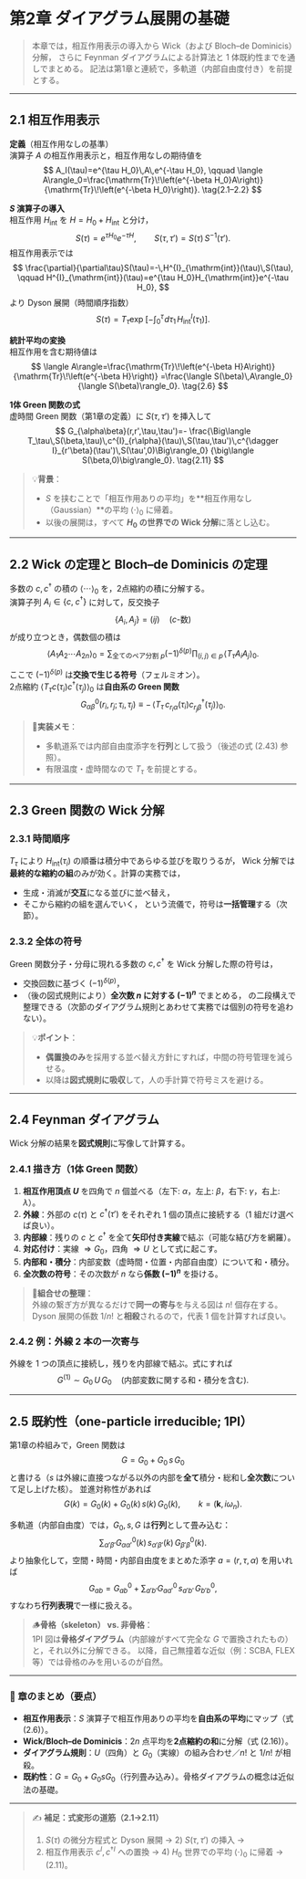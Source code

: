 # 第2章 ダイアグラム展開の基礎

> 本章では，相互作用表示の導入から Wick（および Bloch–de Dominicis）分解，
> さらに Feynman ダイアグラムによる計算法と 1 体既約性までを通しでまとめる。
> 記法は第1章と連続で，多軌道（内部自由度付き）を前提とする。

---

## 2.1 相互作用表示

**定義**（相互作用なしの基準）  
演算子 $A$ の相互作用表示と，相互作用なしの期待値を
$$
A_I(\tau)=e^{\tau H_0}\,A\,e^{-\tau H_0},
\qquad
\langle A\rangle_0=\frac{\mathrm{Tr}\!\left(e^{-\beta H_0}A\right)}{\mathrm{Tr}\!\left(e^{-\beta H_0}\right)}.
\tag{2.1–2.2}
$$

**$S$ 演算子の導入**  
相互作用 $H_{\mathrm{int}}$ を $H=H_0+H_{\mathrm{int}}$ と分け，
$$
S(\tau)=e^{\tau H_0}e^{-\tau H},
\qquad
S(\tau,\tau')=S(\tau)\,S^{-1}(\tau').
\tag{2.3–2.4}
$$
相互作用表示では
$$
\frac{\partial}{\partial\tau}S(\tau)=-\,H^{I}_{\mathrm{int}}(\tau)\,S(\tau),
\qquad
H^{I}_{\mathrm{int}}(\tau)=e^{\tau H_0}H_{\mathrm{int}}e^{-\tau H_0},
$$
より Dyson 展開（時間順序指数）
$$
S(\tau)=T_\tau\exp\!\left[-\int_0^{\tau}\!d\tau_1\,H^{I}_{\mathrm{int}}(\tau_1)\right].
\tag{2.5}
$$

**統計平均の変換**  
相互作用を含む期待値は
$$
\langle A\rangle=\frac{\mathrm{Tr}\!\left(e^{-\beta H}A\right)}{\mathrm{Tr}\!\left(e^{-\beta H}\right)}
=\frac{\langle S(\beta)\,A\rangle_0}{\langle S(\beta)\rangle_0}.
\tag{2.6}
$$

**1体 Green 関数の式**  
虚時間 Green 関数（第1章の定義）に $S(\tau,\tau')$ を挿入して
$$
G_{\alpha\beta}(r,r',\tau,\tau')=-
\frac{\Big\langle T_\tau\,S(\beta,\tau)\,c^{I}_{r\alpha}(\tau)\,S(\tau,\tau')\,c^{\dagger I}_{r'\beta}(\tau')\,S(\tau',0)\Big\rangle_0}
{\big\langle S(\beta,0)\big\rangle_0}.
\tag{2.11}
$$

> 💡**背景**：
> - $S$ を挟むことで「相互作用ありの平均」を**相互作用なし（Gaussian）**の平均 $\langle\cdot\rangle_0$ に帰着。
> - 以後の展開は，すべて **$H_0$ の世界での Wick 分解**に落とし込む。

---

## 2.2 Wick の定理と Bloch–de Dominicis の定理

多数の $c, c^\dagger$ の積の $\langle\cdots\rangle_0$ を，2点縮約の積に分解する。  
演算子列 $A_i\in\{c,\;c^\dagger\}$ に対して，反交換子
$$
\{A_i,A_j\}=(ij)\quad(\text{$c$-数})
\tag{2.15}
$$
が成り立つとき，偶数個の積は
$$
\big\langle A_1A_2\cdots A_{2n}\big\rangle_0
=\sum_{\text{全てのペア分割 }p}
(-1)^{\delta(p)}
\prod_{(i,j)\in p}\!\big\langle T_\tau A_iA_j\big\rangle_0.
\tag{2.16}
$$

ここで $(-1)^{\delta(p)}$ は**交換で生じる符号**（フェルミオン）。  
2点縮約 $\langle T_\tau c(\tau_i)c^\dagger(\tau_j)\rangle_0$ は**自由系の Green 関数**
$$
G^0_{\alpha\beta}(r_i,r_j;\tau_i,\tau_j)\equiv
-\,\big\langle T_\tau\,c_{r_i\alpha}(\tau_i)c^\dagger_{r_j\beta}(\tau_j)\big\rangle_0.
\tag{2.17}
$$

> 📝**実装メモ**：
> - 多軌道系では内部自由度添字を**行列**として扱う（後述の式 (2.43) 参照）。
> - 有限温度・虚時間なので $T_\tau$ を前提とする。

---

## 2.3 Green 関数の Wick 分解

### 2.3.1 時間順序
$T_\tau$ により $H_{\mathrm{int}}(\tau_i)$ の順番は積分中であらゆる並びを取りうるが，
Wick 分解では**最終的な縮約の組**のみが効く。計算の実務では，
- 生成・消滅が**交互**になる並びに並べ替え，
- そこから縮約の組を選んでいく，
という流儀で，符号は**一括管理**する（次節）。

### 2.3.2 全体の符号
Green 関数分子・分母に現れる多数の $c,c^\dagger$ を Wick 分解した際の符号は，
- 交換回数に基づく $(-1)^{\delta(p)}$，
- （後の図式規則により）**全次数 $n$ に対する $(-1)^n$** でまとめる，
の二段構えで整理できる（次節のダイアグラム規則とあわせて実務では個別の符号を追わない）。

> 💡**ポイント**：
> - **偶置換のみ**を採用する並べ替え方針にすれば，中間の符号管理を減らせる。
> - 以降は**図式規則に吸収**して，人の手計算で符号ミスを避ける。

---

## 2.4 Feynman ダイアグラム

Wick 分解の結果を**図式規則**に写像して計算する。

### 2.4.1 描き方（1体 Green 関数）
1. **相互作用頂点 $U$** を四角で $n$ 個並べる（左下: $\alpha$，左上: $\beta$，右下: $\gamma$，右上: $\lambda$）。  
2. **外線**：外部の $c(\tau)$ と $c^\dagger(\tau')$ をそれぞれ 1 個の頂点に接続する（1 組だけ選べば良い）。  
3. **内部線**：残りの $c$ と $c^\dagger$ を全て**矢印付き実線**で結ぶ（可能な結び方を網羅）。  
4. **対応付け**：実線 $\Rightarrow G_0$，四角 $\Rightarrow U$ として式に起こす。  
5. **内部和・積分**：内部変数（虚時間・位置・内部自由度）について和・積分。  
6. **全次数の符号**：その次数が $n$ なら**係数 $(-1)^n$** を掛ける。

> 🔢**組合せの整理**：  
> 外線の繋ぎ方が異なるだけで**同一の寄与**を与える図は $n!$ 個存在する。
> Dyson 展開の係数 $1/n!$ と**相殺**されるので，代表 1 個を計算すれば良い。

### 2.4.2 例：外線 2 本の一次寄与
外線を 1 つの頂点に接続し，残りを内部線で結ぶ。式にすれば
$$
G^{(1)} \sim G_0\,U\,G_0 \quad
(\text{内部変数に関する和・積分を含む}).
$$

---

## 2.5 既約性（one-particle irreducible; 1PI）

第1章の枠組みで，Green 関数は
$$
G=G_0+G_0\,s\,G_0
\tag{2.41}
$$
と書ける（$s$ は外線に直接つながる以外の内部を**全て**積分・総和し**全次数**について足し上げた核）。
並進対称性があれば
$$
G(k)=G_0(k)+G_0(k)\,s(k)\,G_0(k),\qquad k=(\boldsymbol{k},i\omega_n).
\tag{2.42}
$$

多軌道（内部自由度）では，$G_0,s,G$ は**行列**として畳み込む：
$$
\sum_{\alpha'\beta'}G^0_{\alpha\alpha'}(k)\,s_{\alpha'\beta'}(k)\,G^0_{\beta'\beta}(k).
\tag{2.43}
$$
より抽象化して，空間・時間・内部自由度をまとめた添字 $a=(r,\tau,\alpha)$ を用いれば
$$
G_{ab}=G^0_{ab}+\sum_{a'b'}G^0_{aa'}\,s_{a'b'}\,G^0_{b'b},
\tag{2.44}
$$
すなわち**行列表現**で一様に扱える。

> 🪵**骨格（skeleton） vs. 非骨格**：  
> 1PI 図は**骨格ダイアグラム**（内部線がすべて完全な $G$ で置換されたもの）と，それ以外に分解できる。
> 以降，自己無撞着な近似（例：SCBA, FLEX 等）では骨格のみを用いるのが自然。

---

### 🧭 章のまとめ（要点）
- **相互作用表示**：$S$ 演算子で相互作用ありの平均を**自由系の平均**にマップ（式 (2.6)）。  
- **Wick/Bloch–de Dominicis**：$2n$ 点平均を**2点縮約の和**に分解（式 (2.16)）。  
- **ダイアグラム規則**：$U$（四角）と $G_0$（実線）の組み合わせ／$n!$ と $1/n!$ が相殺。  
- **既約性**：$G=G_0+G_0 s G_0$（行列畳み込み）。骨格ダイアグラムの概念は近似法の基礎。

---

> ✍️ **補足：式変形の道筋（2.1→2.11）**  
> 1) $S(\tau)$ の微分方程式と Dyson 展開 → 2) $S(\tau,\tau')$ の挿入 →  
> 3) 相互作用表示 $c^I, c^{\dagger I}$ への置換 → 4) $H_0$ 世界での平均 $\langle\cdot\rangle_0$ に帰着 → (2.11)。

